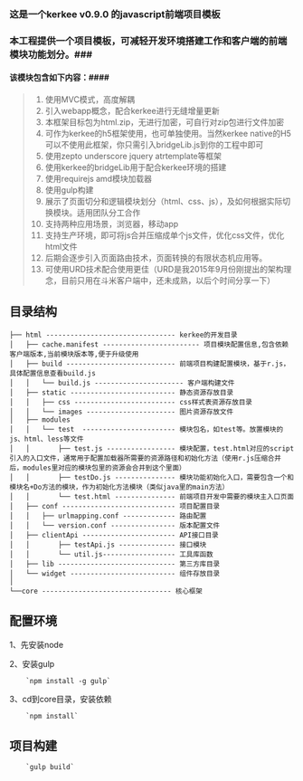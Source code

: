 ### 这是一个kerkee v0.9.0 的javascript前端项目模板 ###

### 本工程提供一个项目模板，可减轻开发环境搭建工作和客户端的前端模块功能划分。###

#### 该模块包含如下内容：####
>1. 使用MVC模式，高度解耦
>2. 引入webapp概念，配合kerkee进行无缝增量更新
>3. 本框架目标包为html.zip，无进行加密，可自行对zip包进行文件加密
>4. 可作为kerkee的h5框架使用，也可单独使用。当然kerkee native的H5可以不使用此框架，你只需引入bridgeLib.js到你的工程中即可
>5. 使用zepto underscore jquery atrtemplate等框架
>6. 使用kerkee的bridgeLib用于配合kerkee环境的搭建
>7. 使用requirejs amd模块加载器
>8. 使用gulp构建
>9. 展示了页面切分和逻辑模块划分（html、css、js），及如何根据实际切换模块。适用团队分工合作
>10. 支持两种应用场景，浏览器，移动app
>11. 支持生产环境，即可将js合并压缩成单个js文件，优化css文件，优化html文件
>12. 后期会逐步引入页面路由技术，页面转换的有限状态机应用等。
>13. 可使用URD技术配合使用更佳（URD是我2015年9月份刚提出的架构理念，目前只用在斗米客户端中，还未成熟，以后个时间分享一下）
>

## 目录结构
~~~
├── html -------------------------------- kerkee的开发目录
│   ├── cache.manifest ------------------------ 项目模块配置信息,包含依赖客户端版本,当前模块版本等,便于升级使用
│   ├── build --------------------------- 前端项目构建配置模块，基于r.js，具体配置信息查看build.js
│   │   └── build.js ---------------------- 客户端构建文件
│   ├── static -------------------------- 静态资源存放目录
│   │   ├── css ------------------------- css样式表资源存放目录
│   │   └── images ---------------------- 图片资源存放文件
│   ├── modules
│   │   └── test  ----------------------- 模块包名，如test等。放置模块的js、html、less等文件
│   │       ├── test.js ----------------- 模块配置，test.html对应的script引入的入口文件，通常用于配置加载器所需要的资源路径和初始化方法（使用r.js压缩合并后，modules里对应的模块包里的资源会合并到这个里面）
│   │       ├── testDo.js --------------- 模块功能初始化入口，需要包含一个和模块名+Do方法的模块，作为初始化方法模块（类似java里的main方法）
│   │       └── test.html --------------- 前端项目开发中需要的模块主入口页面
│   ├── conf ---------------------------- 项目配置目录
│   │   ├── urlmapping.conf ------------- 路由配置
│   │   └── version.conf ---------------- 版本配置文件
│   ├── clientApi ----------------------- API接口目录
│   │       ├── testApi.js -------------- 接口模块
│   │       └── util.js------------------ 工具库函数
│   ├── lib ----------------------------- 第三方库目录
│   └── widget -------------------------- 组件存放目录
│ 
└──core -------------------------------- 核心框架

~~~


## 配置环境
1、先安装node

2、安装gulp

		`npm install -g gulp`

3、cd到core目录，安装依赖

		`npm install`

## 项目构建 ##
		`gulp build`


